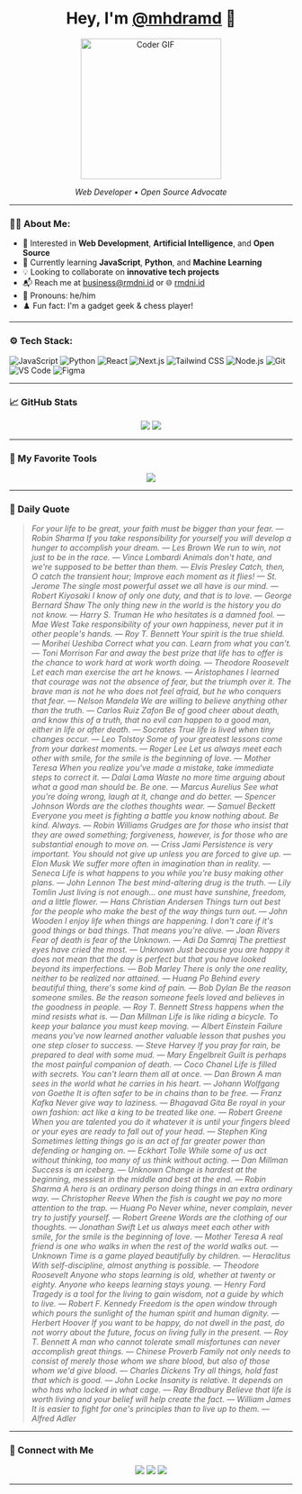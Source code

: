 <h1 align="center">Hey, I'm <a href="https://github.com/mhdramd" target="_blank">@mhdramd</a> 👋</h1>

<p align="center">
  <img src="https://raw.githubusercontent.com/rahulbanerjee26/githubProfileReadmeGenerator/main/gifs/code.gif" width="250" alt="Coder GIF">
</p>

<p align="center">
  <em>Web Developer • Open Source Advocate</em>
</p>

---

### 🧑‍💻 About Me:

- 👀 Interested in **Web Development**, **Artificial Intelligence**, and **Open Source**
- 🌱 Currently learning **JavaScript**, **Python**, and **Machine Learning**
- 💡 Looking to collaborate on **innovative tech projects**
- 📬 Reach me at [business@rmdni.id](mailto:business@rmdni.id) or 🌐 [rmdni.id](https://rmdni.id)
- 🧩 Pronouns: he/him  
- ♟️ Fun fact: I'm a gadget geek & chess player!

---

### ⚙️ Tech Stack:

![JavaScript](https://img.shields.io/badge/JavaScript-F7DF1E?style=flat-square&logo=javascript&logoColor=000)
![Python](https://img.shields.io/badge/Python-3776AB?style=flat-square&logo=python&logoColor=white)
![React](https://img.shields.io/badge/React-20232A?style=flat-square&logo=react&logoColor=61DAFB)
![Next.js](https://img.shields.io/badge/Next.js-000?style=flat-square&logo=nextdotjs&logoColor=white)
![Tailwind CSS](https://img.shields.io/badge/TailwindCSS-06B6D4?style=flat-square&logo=tailwindcss&logoColor=white)
![Node.js](https://img.shields.io/badge/Node.js-339933?style=flat-square&logo=nodedotjs&logoColor=white)
![Git](https://img.shields.io/badge/Git-F05032?style=flat-square&logo=git&logoColor=white)
![VS Code](https://img.shields.io/badge/VSCode-007ACC?style=flat-square&logo=visual-studio-code&logoColor=white)
![Figma](https://img.shields.io/badge/Figma-F24E1E?style=flat-square&logo=figma&logoColor=white)

---

### 📈 GitHub Stats

<p align="center">
  <img src="https://github-readme-stats.vercel.app/api?username=mhdramd&show_icons=true&theme=github_dark&hide_title=true" />
  <img src="https://github-readme-streak-stats.herokuapp.com?user=mhdramd&theme=github-dark" />
</p>

---

### 📌 My Favorite Tools

<p align="center">
  <img src="https://skillicons.dev/icons?i=js,ts,react,nextjs,py,nodejs,vscode,tailwind,figma,github" />
</p>

---

### 💬 Daily Quote

> _For your life to be great, your faith must be bigger than your fear. — Robin Sharma_
> _If you take responsibility for yourself you will develop a hunger to accomplish your dream. — Les Brown_
> _We run to win, not just to be in the race.   — Vince Lombardi_
> _Animals don't hate, and we're supposed to be better than them. — Elvis Presley_
> _Catch, then, O catch the transient hour; Improve each moment as it flies!  — St. Jerome_
> _The single most powerful asset we all have is our mind. — Robert Kiyosaki_
> _I know of only one duty, and that is to love. — George Bernard Shaw_
> _The only thing new in the world is the history you do not know. — Harry S. Truman_
> _He who hesitates is a damned fool. — Mae West_
> _Take responsibility of your own happiness, never put it in other people's hands. — Roy T. Bennett_
> _Your spirit is the true shield. — Morihei Ueshiba_
> _Correct what you can. Learn from what you can't. — Toni Morrison_
> _Far and away the best prize that life has to offer is the chance to work hard at work worth doing. — Theodore Roosevelt_
> _Let each man exercise the art he knows. — Aristophanes_
> _I learned that courage was not the absence of fear, but the triumph over it. The brave man is not he who does not feel afraid, but he who conquers that fear. — Nelson Mandela_
> _We are willing to believe anything other than the truth. — Carlos Ruiz Zafon_
> _Be of good cheer about death, and know this of a truth, that no evil can happen to a good man, either in life or after death. — Socrates_
> _True life is lived when tiny changes occur. — Leo Tolstoy_
> _Some of your greatest lessons come from your darkest moments. — Roger Lee_
> _Let us always meet each other with smile, for the smile is the beginning of love. — Mother Teresa_
> _When you realize you've made a mistake, take immediate steps to correct it. — Dalai Lama_
> _Waste no more time arguing about what a good man should be. Be one. — Marcus Aurelius_
> _See what you're doing wrong, laugh at it, change and do better. — Spencer Johnson_
> _Words are the clothes thoughts wear. — Samuel Beckett_
> _Everyone you meet is fighting a battle you know nothing about. Be kind. Always. — Robin Williams_
> _Grudges are for those who insist that they are owed something; forgiveness, however, is for those who are substantial enough to move on. — Criss Jami_
> _Persistence is very important. You should not give up unless you are forced to give up. — Elon Musk_
> _We suffer more often in imagination than in reality. — Seneca_
> _Life is what happens to you while you're busy making other plans. — John Lennon_
> _The best mind-altering drug is the truth. — Lily Tomlin_
> _Just living is not enough... one must have sunshine, freedom, and a little flower.  — Hans Christian Andersen_
> _Things turn out best for the people who make the best of the way things turn out. — John Wooden_
> _I enjoy life when things are happening. I don't care if it's good things or bad things. That means you're alive. — Joan Rivers_
> _Fear of death is fear of the Unknown. — Adi Da Samraj_
> _The prettiest eyes have cried the most. — Unknown_
> _Just because you are happy it does not mean that the day is perfect but that you have looked beyond its imperfections. — Bob Marley_
> _There is only the one reality, neither to be realized nor attained. — Huang Po_
> _Behind every beautiful thing, there's some kind of pain. — Bob Dylan_
> _Be the reason someone smiles. Be the reason someone feels loved and believes in the goodness in people. — Roy T. Bennett_
> _Stress happens when the mind resists what is. — Dan Millman_
> _Life is like riding a bicycle. To keep your balance you must keep moving. — Albert Einstein_
> _Failure means you've now learned another valuable lesson that pushes you one step closer to success. — Steve Harvey_
> _If you pray for rain, be prepared to deal with some mud. — Mary Engelbreit_
> _Guilt is perhaps the most painful companion of death. — Coco Chanel_
> _Life is filled with secrets. You can't learn them all at once. — Dan Brown_
> _A man sees in the world what he carries in his heart. — Johann Wolfgang von Goethe_
> _It is often safer to be in chains than to be free.  — Franz Kafka_
> _Never give way to laziness. — Bhagavad Gita_
> _Be royal in your own fashion: act like a king to be treated like one. — Robert Greene_
> _When you are talented you do it whatever it is until your fingers bleed or your eyes are ready to fall out of your head. — Stephen King_
> _Sometimes letting things go is an act of far greater power than defending or hanging on. — Eckhart Tolle_
> _While some of us act without thinking, too many of us think without acting. — Dan Millman_
> _Success is an iceberg. — Unknown_
> _Change is hardest at the beginning, messiest in the middle and best at the end. — Robin Sharma_
> _A hero is an ordinary person doing things in an extra ordinary way. — Christopher Reeve_
> _When the fish is caught we pay no more attention to the trap. — Huang Po_
> _Never whine, never complain, never try to justify yourself. — Robert Greene_
> _Words are the clothing of our thoughts. — Jonathan Swift_
> _Let us always meet each other with smile, for the smile is the beginning of love. — Mother Teresa_
> _A real friend is one who walks in when the rest of the world walks out. — Unknown_
> _Time is a game played beautifully by children. — Heraclitus_
> _With self-discipline, almost anything is possible. — Theodore Roosevelt_
> _Anyone who stops learning is old, whether at twenty or eighty. Anyone who keeps learning stays young.  — Henry Ford_
> _Tragedy is a tool for the living to gain wisdom, not a guide by which to live. — Robert F. Kennedy_
> _Freedom is the open window through which pours the sunlight of the human spirit and human dignity. — Herbert Hoover_
> _If you want to be happy, do not dwell in the past, do not worry about the future, focus on living fully in the present. — Roy T. Bennett_
> _A man who cannot tolerate small misfortunes can never accomplish great things. — Chinese Proverb_
> _Family not only needs to consist of merely those whom we share blood, but also of those whom we'd give blood. — Charles Dickens_
> _Try all things, hold fast that which is good. — John Locke_
> _Insanity is relative. It depends on who has who locked in what cage.   — Ray Bradbury_
> _Believe that life is worth living and your belief will help create the fact. — William James_
> _It is easier to fight for one's principles than to live up to them.  — Alfred Adler_
<!-- QUOTE-HERE -->

---

### 🔗 Connect with Me

<p align="center">
  <a href="https://www.linkedin.com/in/rmdni/"><img src="https://img.shields.io/badge/LinkedIn-%230077B5.svg?style=flat-square&logo=linkedin&logoColor=white" /></a>
  <a href="https://rmdni.id"><img src="https://img.shields.io/badge/Website-%23212121.svg?style=flat-square&logo=Google-Chrome&logoColor=white" /></a>
  <a href="https://twitter.com/mhdramd"><img src="https://img.shields.io/badge/Twitter-%231DA1F2.svg?style=flat-square&logo=twitter&logoColor=white" /></a>
</p>

---
